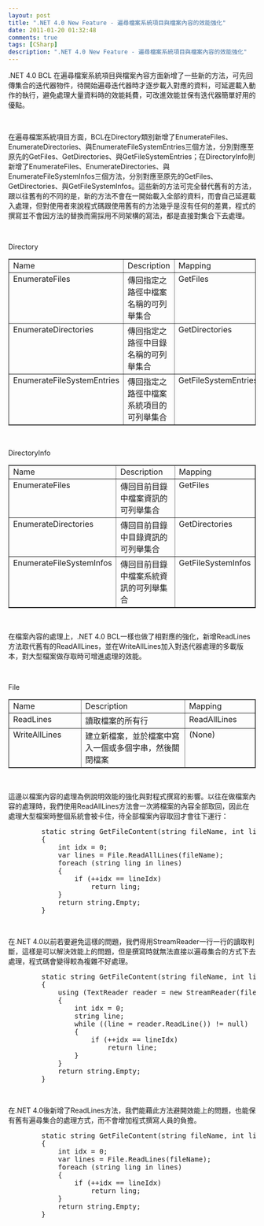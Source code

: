 ```yaml
---
layout: post
title: ".NET 4.0 New Feature - 遍尋檔案系統項目與檔案內容的效能強化"
date: 2011-01-20 01:32:48
comments: true
tags: [CSharp]
description: ".NET 4.0 New Feature - 遍尋檔案系統項目與檔案內容的效能強化"
---
```

<p>.NET 4.0 BCL 在遍尋檔案系統項目與檔案內容方面新增了一些新的方法，可先回傳集合的迭代器物件，待開始遍尋迭代器時才逐步載入對應的資料，可延遲載入動作的執行，避免處理大量資料時的效能耗費，可改進效能並保有迭代器簡單好用的優點。</p>  <p> </p>  <p>在遍尋檔案系統項目方面，BCL在Directory類別新增了EnumerateFiles、EnumerateDirectories、與EnumerateFileSystemEntries三個方法，分別對應至原先的GetFiles、GetDirectories、與GetFileSystemEntries；在DirectoryInfo則新增了EnumerateFiles、EnumerateDirectories、與EnumerateFileSystemInfos三個方法，分別對應至原先的GetFiles、GetDirectories、與GetFileSystemInfos。這些新的方法可完全替代舊有的方法，跟以往舊有的不同的是，新的方法不會在一開始載入全部的資料，而會自己延遲載入處理，但對使用者來說程式碼跟使用舊有的方法幾乎是沒有任何的差異，程式的撰寫並不會因方法的替換而需採用不同架構的寫法，都是直接對集合下去處理。</p>  <p> </p>  <p>Directory</p>  <table cellspacing="0" cellpadding="2" width="507" border="1"><tbody>     <tr>       <td valign="top" width="194">Name</td>        <td valign="top" width="200">Description</td>        <td valign="top" width="107">Mapping</td>     </tr>      <tr>       <td valign="top" width="198">EnumerateFiles</td>        <td valign="top" width="200">傳回指定之路徑中檔案名稱的可列舉集合</td>        <td valign="top" width="107">GetFiles</td>     </tr>      <tr>       <td valign="top" width="200">EnumerateDirectories</td>        <td valign="top" width="200">傳回指定之路徑中目錄名稱的可列舉集合</td>        <td valign="top" width="107">GetDirectories</td>     </tr>      <tr>       <td valign="top" width="202">EnumerateFileSystemEntries</td>        <td valign="top" width="200">傳回指定之路徑中檔案系統項目的可列舉集合</td>        <td valign="top" width="107">GetFileSystemEntries</td>     </tr>   </tbody></table>  <p> </p>  <p>DirectoryInfo</p>  <table cellspacing="0" cellpadding="2" width="507" border="1"><tbody>     <tr>       <td valign="top" width="181">Name</td>        <td valign="top" width="177">Description</td>        <td valign="top" width="141">Mapping</td>     </tr>      <tr>       <td valign="top" width="185">EnumerateFiles</td>        <td valign="top" width="177">傳回目前目錄中檔案資訊的可列舉集合</td>        <td valign="top" width="141">GetFiles</td>     </tr>      <tr>       <td valign="top" width="187">EnumerateDirectories</td>        <td valign="top" width="177">傳回目前目錄中目錄資訊的可列舉集合</td>        <td valign="top" width="141">GetDirectories</td>     </tr>      <tr>       <td valign="top" width="189">EnumerateFileSystemInfos</td>        <td valign="top" width="177">傳回目前目錄中檔案系統資訊的可列舉集合</td>        <td valign="top" width="141">GetFileSystemInfos</td>     </tr>   </tbody></table>  <p> </p>  <p>在檔案內容的處理上，.NET 4.0 BCL一樣也做了相對應的強化，新增ReadLines方法取代舊有的ReadAllLines，並在WriteAllLines加入對迭代器處理的多載版本，對大型檔案做存取時可增進處理的效能。</p>  <p> </p>  <p>File</p>  <table cellspacing="0" cellpadding="2" width="501" border="1"><tbody>     <tr>       <td valign="top" width="136">Name</td>        <td valign="top" width="226">Description</td>        <td valign="top" width="134">Mapping</td>     </tr>      <tr>       <td valign="top" width="138">ReadLines</td>        <td valign="top" width="226">讀取檔案的所有行</td>        <td valign="top" width="134">ReadAllLines</td>     </tr>      <tr>       <td valign="top" width="139">WriteAllLines</td>        <td valign="top" width="226">建立新檔案，並於檔案中寫入一個或多個字串，然後關閉檔案</td>        <td valign="top" width="134">(None)</td>     </tr>   </tbody></table>  <p> </p>  <p>這邊以檔案內容的處理為例說明效能的強化與對程式撰寫的影響。以往在做檔案內容的處理時，我們使用ReadAllLines方法會一次將檔案的內容全部取回，因此在處理大型檔案時整個系統會被卡住，待全部檔案內容取回才會往下運行：</p>  <div class="wlWriterSmartContent" id="scid:812469c5-0cb0-4c63-8c15-c81123a09de7:6e285fa3-45a1-4f2c-949d-0e7bdb4db77e" style="padding-right: 0px; display: inline; padding-left: 0px; float: none; padding-bottom: 0px; margin: 0px; padding-top: 0px"><pre name="code" class="c#">        static string GetFileContent(string fileName, int lineIdx)
        {
            int idx = 0;
            var lines = File.ReadAllLines(fileName);
            foreach (string ling in lines)
            {
                if (++idx == lineIdx)
                    return ling;
            }
            return string.Empty;
        }</pre></div>

<p> </p>

<p>在.NET 4.0以前若要避免這樣的問題，我們得用StreamReader一行一行的讀取判斷，這樣是可以解決效能上的問題，但是撰寫時就無法直接以遍尋集合的方式下去處理，程式碼會變得較為複雜不好處理。</p>

<div class="wlWriterSmartContent" id="scid:812469c5-0cb0-4c63-8c15-c81123a09de7:669c1f63-4225-41f5-a7b3-1da31ded7933" style="padding-right: 0px; display: inline; padding-left: 0px; float: none; padding-bottom: 0px; margin: 0px; padding-top: 0px"><pre name="code" class="c#">        static string GetFileContent(string fileName, int lineIdx)
        {
            using (TextReader reader = new StreamReader(fileName))
            {
                int idx = 0;
                string line;
                while ((line = reader.ReadLine()) != null)
                {
                    if (++idx == lineIdx)
                        return line;
                }
            }
            return string.Empty;
        }</pre></div>

<p> </p>

<p>在.NET 4.0後新增了ReadLines方法，我們能藉此方法避開效能上的問題，也能保有舊有遍尋集合的處理方式，而不會增加程式撰寫人員的負擔。</p>

<div class="wlWriterSmartContent" id="scid:812469c5-0cb0-4c63-8c15-c81123a09de7:759bc07a-c169-461a-a966-ed1912091dff" style="padding-right: 0px; display: inline; padding-left: 0px; float: none; padding-bottom: 0px; margin: 0px; padding-top: 0px"><pre name="code" class="c#">        static string GetFileContent(string fileName, int lineIdx)
        {
            int idx = 0;
            var lines = File.ReadLines(fileName);
            foreach (string ling in lines)
            {
                if (++idx == lineIdx)
                    return ling;
            }
            return string.Empty;
        }</pre></div>
